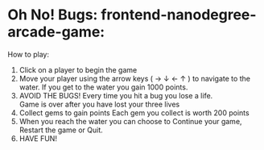 Oh No! Bugs: frontend-nanodegree-arcade-game: 
===============================

How to play:

1) Click on a player to begin the game
2) Move your player using the arrow keys ( → ↓ ← ↑ ) to navigate to the water.
   If you get to the water you gain 1000 points.
3) AVOID THE BUGS!  Every time you hit a bug you lose a life.  
   Game is over after you have lost your three lives
4) Collect gems to gain points
   Each gem you collect is worth 200 points
5) When you reach the water you can choose to Continue your game, 
   Restart the game or Quit.
6) HAVE FUN!